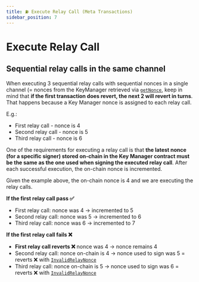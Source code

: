 ```yaml
---
title: ⛽️ Execute Relay Call (Meta Transactions)
sidebar_position: 7
---
```


# Execute Relay Call

## Sequential relay calls in the same channel

When executing 3 sequential relay calls with sequential nonces in a single channel (= nonces from the KeyManager retrieved via [`getNonce`](../contracts/LSP6KeyManager/LSP6KeyManager.md#getnonce), keep in mind that **if the first transaction does revert, the next 2 will revert in turns**. That happens because a Key Manager nonce is assigned to each relay call.

E.g.:

- First relay call - nonce is 4
- Second relay call - nonce is 5
- Third relay call - nonce is 6

One of the requirements for executing a relay call is that **the latest nonce (for a specific signer) stored on-chain in the Key Manager contract must be the same as the one used when signing the executed relay call**. After each successful execution, the on-chain nonce is incremented.

Given the example above, the on-chain nonce is 4 and we are executing the relay calls.

**If the first relay call pass ✅**

- First relay call: nonce was 4 -> incremented to 5
- Second relay call: nonce was 5 -> incremented to 6
- Third relay call: nonce was 6 -> incremented to 7

**If the first relay call fails ❌**

- **First relay call reverts ❌** nonce was 4 -> nonce remains 4
- Second relay call: nonce on-chain is 4 -> nonce used to sign was 5 = reverts ❌ with [`InvalidRelayNonce`](../contracts//LSP6KeyManager/LSP6KeyManager.md#invalidrelaynonce)
- Third relay call: nonce on-chain is 5 -> nonce used to sign was 6 = reverts ❌ with [`InvalidRelayNonce`](../contracts//LSP6KeyManager/LSP6KeyManager.md#invalidrelaynonce)
